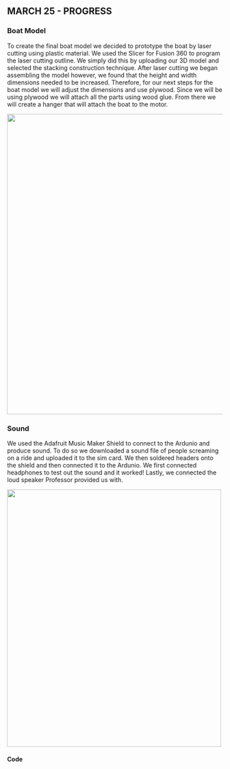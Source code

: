 ## MARCH 25 - PROGRESS

### Boat Model 
To create the final boat model we decided to prototype the boat by laser cutting using plastic material. We used the Slicer for Fusion 360 to program the laser cutting outline. We simply did this by uploading our 3D model and selected the stacking construction technique. After laser cutting we began assembling the model however, we found that the height and width dimensions needed to be increased. Therefore, for our next steps for the boat model we will adjust the dimensions and use plywood. Since we will be using plywood we will attach all the parts using wood glue. From there we will create a hanger that will attach the boat to the motor. 

<img src= "https://github.com/FatemaAlhameli/MachineLab/assets/98390877/a7f80e4d-381a-4239-b345-e7a006186f90" width="1000" height="700">

### Sound 

We used the Adafruit Music Maker Shield to connect to the Ardunio and produce sound. To do so we downloaded a sound file of people screaming on a ride and uploaded it to the sim card. We then soldered headers onto the shield and then connected it to the Ardunio. We first connected headphones to test out the sound and it worked! Lastly, we connected the loud speaker Professor provided us with. 

<img src= "https://github.com/FatemaAlhameli/MachineLab/assets/98390877/055b0230-6de3-48a5-85d9-162fbe9512f7" width="500" height="600">


#### Code
```
```
